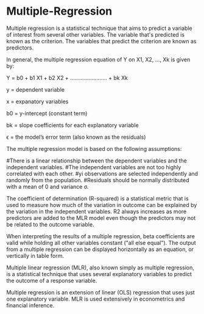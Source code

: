 # Multiple-Regression

Multiple regression is a statistical technique that aims to predict a variable of interest from several other variables. The variable that's predicted is known as the criterion. The variables that predict the criterion are known as predictors.

In general, the multiple regression equation of Y on X1, X2, …, Xk is given by:

Y = b0 + b1 X1 + b2 X2 + …………………… + bk Xk

y = dependent variable

x = expanatory variables

b0 = y-intercept (constant term)

bk = slope coefficients for each explanatory variable

ϵ = the model’s error term (also known as the residuals)




The multiple regression model is based on the following assumptions:

 #There is a linear relationship between the dependent variables and the independent variables.
 #The independent variables are not too highly correlated with each other.
 #yi observations are selected independently and randomly from the population.
 #Residuals should be normally distributed with a mean of 0 and variance σ.
 
 The coefficient of determination (R-squared) is a statistical metric that is used to measure how much of the variation in outcome can be explained by the variation in the independent variables. R2 always increases as more predictors are added to the MLR model even though the predictors may not be related to the outcome variable.
 
When interpreting the results of a multiple regression, beta coefficients are valid while holding all other variables constant ("all else equal"). The output from a multiple regression can be displayed horizontally as an equation, or vertically in table form.
 
Multiple linear regression (MLR), also known simply as multiple regression, is a statistical technique that uses several explanatory variables to predict the outcome of a response variable.

Multiple regression is an extension of linear (OLS) regression that uses just one explanatory variable.
MLR is used extensively in econometrics and financial inference.


